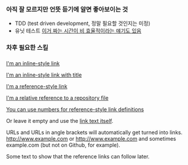 
### 아직 잘 모르지만 언뜻 듣기에 알면 좋아보이는 것

-   TDD (test driven development, 정말 필요할 것인지는 미정)
-   유닛 테스트 [이거 짜는 시간이 비 효율적이라는 얘기도 있음](http://www.gamecodi.com/board/zboard-id-GAMECODI_Talkdev-no-4340-z-17.htm)

### 차후 필요한 스킬

### 

[I'm an inline-style link](https://www.google.com)

[I'm an inline-style link with title](https://www.google.com "Google's Homepage")

[I'm a reference-style link](https://www.mozilla.org)

[I'm a relative reference to a repository file](../blob/master/LICENSE)

[You can use numbers for reference-style link definitions](http://slashdot.org)

Or leave it empty and use the [link text itself](http://www.reddit.com).

URLs and URLs in angle brackets will automatically get turned into links. <http://www.example.com> or <http://www.example.com> and sometimes example.com (but not on Github, for example).

Some text to show that the reference links can follow later.
